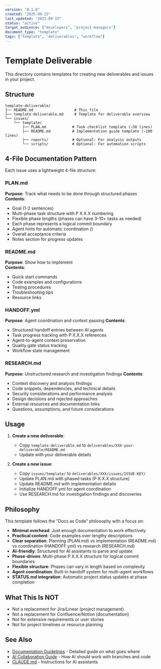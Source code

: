 ```yaml
---
version: "0.1.0"
created: "2025-09-15"
last_updated: "2025-09-15"
status: "active"
target_audience: ["developers", "project-managers"]
document_type: "template"
tags: ["template", "deliverables", "workflow"]
---
```


# Template Deliverable

This directory contains templates for creating new deliverables and issues in your project.

## Structure

```
template-deliverable/
├── README.md                   # This file
├── template-deliverable.md     # Template for deliverable overview
└── issues/
    └── template/
        ├── PLAN.md            # Task checklist template (~50 lines)
        ├── README.md          # Implementation guide template (~200 lines)  
        ├── reports/           # Optional: For analysis outputs
        └── scripts/           # Optional: For automation scripts
```

## 4-File Documentation Pattern

Each issue uses a lightweight 4-file structure:

### PLAN.md
**Purpose**: Track what needs to be done through structured phases
**Contents**:
- Goal (1-2 sentences)
- Multi-phase task structure with P X.X.X numbering
- Flexible phase lengths (phases can have 3-10+ tasks as needed)
- Each phase represents a logical commit boundary
- Agent hints for automatic coordination (<!--agent:specific-agent-->)
- Overall acceptance criteria
- Notes section for progress updates

### README.md
**Purpose**: Show how to implement  
**Contents**:
- Quick start commands
- Code examples and configurations
- Testing procedures
- Troubleshooting tips
- Resource links

### HANDOFF.yml
**Purpose**: Agent coordination and context passing
**Contents**:
- Structured handoff entries between AI agents
- Task progress tracking with P X.X.X references
- Agent-to-agent context preservation
- Quality gate status tracking
- Workflow state management

### RESEARCH.md
**Purpose**: Unstructured research and investigation findings
**Contents**:
- Context discovery and analysis findings
- Code snippets, dependencies, and technical details
- Security considerations and performance analysis
- Design decisions and rejected approaches
- External resources and documentation links
- Questions, assumptions, and future considerations

## Usage

1. **Create a new deliverable**:
   - Copy `template-deliverable.md` to `deliverables/XXX-your-deliverable/README.md`
   - Update with your deliverable details

2. **Create a new issue**:
   - Copy `issues/template/` to `deliverables/XXX/issues/ISSUE-KEY/`
   - Update PLAN.md with phased tasks (P X.X.X structure)
   - Update README.md with implementation details
   - Initialize HANDOFF.yml for agent coordination
   - Use RESEARCH.md for investigation findings and discoveries


## Philosophy

This template follows the "Docs as Code" philosophy with a focus on:
- **Minimal overhead**: Just enough documentation to work effectively
- **Practical content**: Code examples over lengthy descriptions
- **Clear separation**: Planning (PLAN.md) vs implementation (README.md) vs coordination (HANDOFF.yml) vs research (RESEARCH.md)
- **AI-friendly**: Structured for AI assistants to parse and update
- **Phase-driven**: Multi-phase P X.X.X structure for logical commit boundaries
- **Flexible structure**: Phases can vary in length based on complexity
- **Agent coordination**: Built-in handoff system for multi-agent workflows
- **STATUS.md integration**: Automatic project status updates at phase completion

## What This Is NOT

- Not a replacement for Jira/Linear (project management)
- Not a replacement for Confluence/Notion (documentation)
- Not for extensive requirements or user stories
- Not for project timelines or resource planning

## See Also

- [Documentation Guidelines](../../docs/development/guidelines/documentation-guidelines.md) - Detailed guide on what goes where
- [AI Collaboration Guide](../../docs/ai-tools/guides/ai-collaboration-guide.md) - How AI should work with branches and code
- [CLAUDE.md](../../CLAUDE.md) - Instructions for AI assistants